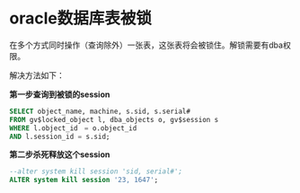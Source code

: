 # oracle数据库表被锁

在多个方式同时操作（查询除外）一张表，这张表将会被锁住。解锁需要有dba权限。

解决方法如下：

**第一步查询到被锁的session**

```sql
SELECT object_name, machine, s.sid, s.serial#
FROM gv$locked_object l, dba_objects o, gv$session s
WHERE l.object_id　= o.object_id
AND l.session_id = s.sid;
```

**第二步杀死释放这个session**

```sql
--alter system kill session 'sid, serial#';
ALTER system kill session '23, 1647';
```

